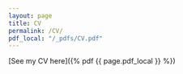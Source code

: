 ```yaml
---
layout: page
title: CV
permalink: /CV/
pdf_local: "/_pdfs/CV.pdf"
---
```

[See my CV here]({% pdf {{ page.pdf_local }} %}) 